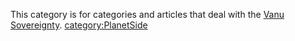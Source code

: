 This category is for categories and articles that deal with the [Vanu
Sovereignty](Vanu_Sovereignty "wikilink").
[category:PlanetSide](category:PlanetSide "wikilink")